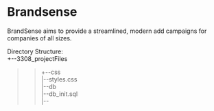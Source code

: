 # Brandsense

BrandSense aims to provide a streamlined, modern add campaigns for companies of all sizes.

Directory Structure:     
+--3308_projectFiles   
>> +--css  
    |--styles.css  
  |--db  
    |--db_init.sql  
  |--
  

  

